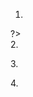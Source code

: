 1.	<?php 
    $str = "Hello"; 
    echo strlen($str); 
?>  
2.<?php
echo str_word_count("How aRe you?");
?>

3.<?php
echo strrev("Reverse me");
?>

4.<?php
if (strpos('A b c d', 'b')) {
    echo "Checking the existence of the empty string will always return true";
}
?>
